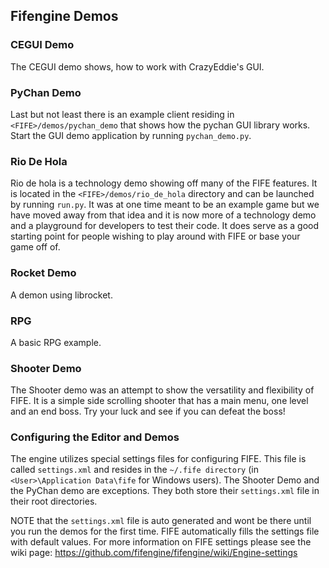 Fifengine Demos
---------------

### CEGUI Demo

The CEGUI demo shows, how to work with CrazyEddie's GUI.

### PyChan Demo

Last but not least there is an example client residing in `<FIFE>/demos/pychan_demo` that shows how the pychan GUI library works. Start the GUI demo application by running `pychan_demo.py`.

### Rio De Hola

Rio de hola is a technology demo showing off many of the FIFE features. It is located in the `<FIFE>/demos/rio_de_hola` directory and can be launched by running `run.py`. It was at one time meant to be an example game but we have moved away from that idea and it is now more of a technology demo and a playground for developers to test their code. It does serve as a good starting point for people wishing to play around with FIFE or base your game off of.

### Rocket Demo

A demon using librocket.

### RPG

A basic RPG example.

### Shooter Demo

The Shooter demo was an attempt to show the versatility and flexibility of FIFE. It is a simple side scrolling shooter that has a main menu, one level and an end boss. Try your luck and see if you can defeat the boss!

### Configuring the Editor and Demos

The engine utilizes special settings files for configuring FIFE. This file is called `settings.xml` and resides in the `~/.fife directory` (in `<User>\Application Data\fife` for Windows users). The Shooter Demo and the PyChan demo are exceptions. They both store their `settings.xml` file in their root directories.

NOTE that the `settings.xml` file is auto generated and wont be there until you run the demos for the first time. FIFE automatically fills the settings file with default values. For more information on FIFE settings please see the wiki page: https://github.com/fifengine/fifengine/wiki/Engine-settings